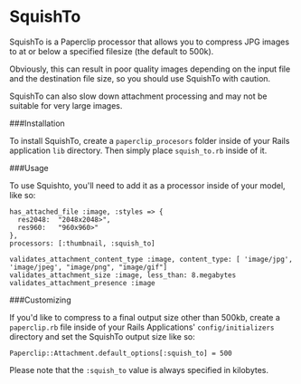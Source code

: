 SquishTo
====

SquishTo is a Paperclip processor that allows you to compress JPG images to at or below a specified filesize (the default to 500k).

Obviously, this can result in poor quality images depending on the input file and the destination file size, so you should use SquishTo with caution.

SquishTo can also slow down attachment processing and may not be suitable for very large images.


###Installation

To install SquishTo, create a `paperclip_procesors` folder inside of your Rails application `lib` directory. Then simply place `squish_to.rb` inside of it.


###Usage

To use Squishto, you'll need to add it as a processor inside of your model, like so:

    has_attached_file :image, :styles => {
      res2048:  "2048x2048>",
      res960:   "960x960>"
    },
    processors: [:thumbnail, :squish_to]

    validates_attachment_content_type :image, content_type: [ 'image/jpg', 'image/jpeg', "image/png", "image/gif"]
    validates_attachment_size :image, less_than: 8.megabytes
    validates_attachment_presence :image


###Customizing

If you'd like to compress to a final output size other than 500kb, create a `paperclip.rb` file inside of your Rails Applications' `config/initializers` directory and set the SquishTo output size like so:

    Paperclip::Attachment.default_options[:squish_to] = 500

Please note that the `:squish_to` value is always specified in kilobytes.

